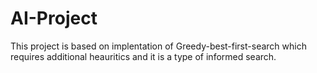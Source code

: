 # AI-Project

This project is based on implentation of Greedy-best-first-search which requires additional heauritics and it is a type of informed search.
